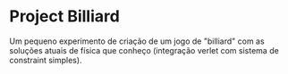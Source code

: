 # Project Billiard

Um pequeno experimento de criação de um jogo de "billiard" com as soluções atuais de física que conheço (integração verlet com sistema de constraint simples).
